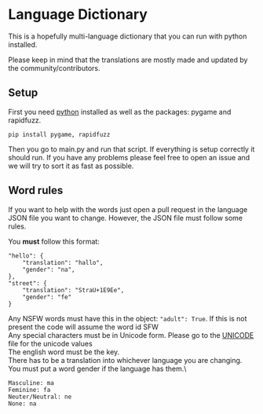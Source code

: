 # Language Dictionary #

This is a hopefully multi-language dictionary that you can run with python installed.

Please keep in mind that the translations are mostly made and updated by the community/contributors.

## Setup ##
First you need [python](https://www.python.org/downloads/) installed as well as the packages: pygame and rapidfuzz.
```
pip install pygame, rapidfuzz
```
Then you go to main.py and run that script. If everything is setup correctly it should run.
If you have any problems please feel free to open an issue and we will try to sort it as fast as possible.

## Word rules ##

If you want to help with the words just open a pull request in the language JSON file you want to change.
However, the JSON file must follow some rules.

You __must__ follow this format:
```
"hello": {
    "translation": "hallo",
    "gender": "na",
},
"street": {
    "translation": "StraU+1E9Ee",
    "gender": "fe"
}
```

Any NSFW words must have this in the object: ```"adult": True```. If this is not present the code will assume the word id SFW\
Any special characters must be in Unicode form. Please go to the [UNICODE](UNICODE.md) file for the unicode values\
The english word must be the key.\
There has to be a translation into whichever language you are changing.\
You must put a word gender if the language has them.\
```
Masculine: ma
Feminine: fa
Neuter/Neutral: ne
None: na
```
